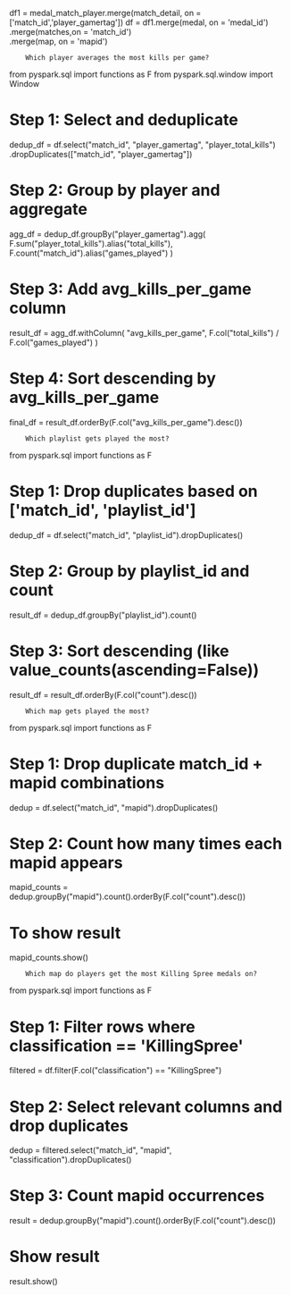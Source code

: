 df1 = medal_match_player.merge(match_detail, on = ['match_id','player_gamertag'])
df = df1.merge(medal, on = 'medal_id')\
    .merge(matches,on = 'match_id')\
        .merge(map, on = 'mapid')

        Which player averages the most kills per game?
        
from pyspark.sql import functions as F
from pyspark.sql.window import Window

# Step 1: Select and deduplicate
dedup_df = df.select("match_id", "player_gamertag", "player_total_kills") \
    .dropDuplicates(["match_id", "player_gamertag"])

# Step 2: Group by player and aggregate
agg_df = dedup_df.groupBy("player_gamertag").agg(
    F.sum("player_total_kills").alias("total_kills"),
    F.count("match_id").alias("games_played")
)

# Step 3: Add avg_kills_per_game column
result_df = agg_df.withColumn(
    "avg_kills_per_game",
    F.col("total_kills") / F.col("games_played")
)

# Step 4: Sort descending by avg_kills_per_game
final_df = result_df.orderBy(F.col("avg_kills_per_game").desc())

        Which playlist gets played the most?

from pyspark.sql import functions as F

# Step 1: Drop duplicates based on ['match_id', 'playlist_id']
dedup_df = df.select("match_id", "playlist_id").dropDuplicates()

# Step 2: Group by playlist_id and count
result_df = dedup_df.groupBy("playlist_id").count()

# Step 3: Sort descending (like value_counts(ascending=False))
result_df = result_df.orderBy(F.col("count").desc())

        Which map gets played the most?

from pyspark.sql import functions as F

# Step 1: Drop duplicate match_id + mapid combinations
dedup = df.select("match_id", "mapid").dropDuplicates()

# Step 2: Count how many times each mapid appears
mapid_counts = dedup.groupBy("mapid").count().orderBy(F.col("count").desc())

# To show result
mapid_counts.show()


        Which map do players get the most Killing Spree medals on?

from pyspark.sql import functions as F

# Step 1: Filter rows where classification == 'KillingSpree'
filtered = df.filter(F.col("classification") == "KillingSpree")

# Step 2: Select relevant columns and drop duplicates
dedup = filtered.select("match_id", "mapid", "classification").dropDuplicates()

# Step 3: Count mapid occurrences
result = dedup.groupBy("mapid").count().orderBy(F.col("count").desc())

# Show result
result.show()
